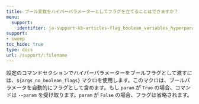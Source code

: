 ```yaml
---
title: ブール変数をハイパーパラメーターとしてフラグを立てることはできますか？
menu:
  support:
    identifier: ja-support-kb-articles-flag_boolean_variables_hyperparameters
support:
- sweep
toc_hide: true
type: docs
url: /support/:filename
---
```


設定のコマンドセクションでハイパーパラメーターをブールフラグとして渡すには、`${args_no_boolean_flags}` マクロを使用します。このマクロは、ブールパラメータを自動的にフラグとして含めます。もし `param` が `True` の場合、コマンドは `--param` を受け取ります。`param` が `False` の場合、フラグは省略されます。